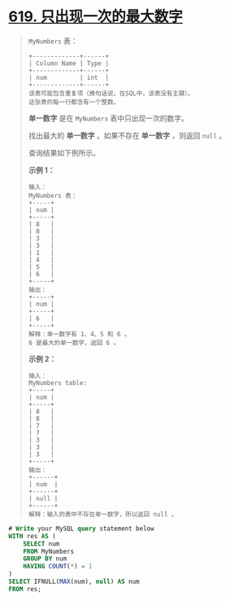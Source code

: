 # [619. 只出现一次的最大数字](https://leetcode.cn/problems/biggest-single-number/)

> `MyNumbers` 表：
>
> ```
> +-------------+------+
> | Column Name | Type |
> +-------------+------+
> | num         | int  |
> +-------------+------+
> 该表可能包含重复项（换句话说，在SQL中，该表没有主键）。
> 这张表的每一行都含有一个整数。
> ```
>
>  
>
> **单一数字** 是在 `MyNumbers` 表中只出现一次的数字。
>
> 找出最大的 **单一数字** 。如果不存在 **单一数字** ，则返回 `null` 。
>
> 查询结果如下例所示。
>
> 
>
>  
>
> **示例 1：**
>
> ```
> 输入：
> MyNumbers 表：
> +-----+
> | num |
> +-----+
> | 8   |
> | 8   |
> | 3   |
> | 3   |
> | 1   |
> | 4   |
> | 5   |
> | 6   |
> +-----+
> 输出：
> +-----+
> | num |
> +-----+
> | 6   |
> +-----+
> 解释：单一数字有 1、4、5 和 6 。
> 6 是最大的单一数字，返回 6 。
> ```
>
> **示例 2：**
>
> ```
> 输入：
> MyNumbers table:
> +-----+
> | num |
> +-----+
> | 8   |
> | 8   |
> | 7   |
> | 7   |
> | 3   |
> | 3   |
> | 3   |
> +-----+
> 输出：
> +------+
> | num  |
> +------+
> | null |
> +------+
> 解释：输入的表中不存在单一数字，所以返回 null 。
> ```



```sql
# Write your MySQL query statement below
WITH res AS (
    SELECT num
    FROM MyNumbers
    GROUP BY num
    HAVING COUNT(*) = 1
)
SELECT IFNULL(MAX(num), null) AS num
FROM res;
```

